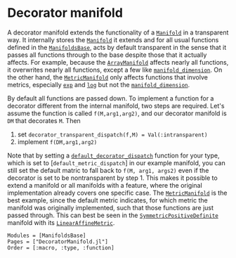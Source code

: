 # Decorator manifold

A decorator manifold extends the functionality of a [`Manifold`](@ref) in a transparent way.
It internally stores the [`Manifold`](@ref) it extends and for all usual functions defined in the [`ManifoldsBase`](interface.md), acts by default transparent in the sense that it passes all functions through to the base despite those that it actually affects.
For example, because the [`ArrayManifold`](@ref) affects nearly all functions, it overwrites nearly all functions, except a few like [`manifold_dimension`](@ref).
On the other hand, the [`MetricManifold`](@ref) only affects functions that involve metrics, especially [`exp`](@ref) and [`log`](@ref) but not the [`manifold_dimension`](@ref).

By default all functions are passed down. To implement a function for a decorator different from the internal manifold, two steps are required. Let's assume the function is called `f(M,arg1,arg2)`, and our decorator manifold is `DM` that decorates `M`.
Then

1. set `decorator_transparent_dispatch(f,M) = Val(:intransparent)`
2. implement `f(DM,arg1,arg2)`

Note that by setting a [`default_decorator_dispatch`](@ref) function for your type,
which is set to [`default_metric_dispatch`] in our example manifold, you can still set the default matric to fall back to `f(M, arg1, args2)` even if the decorator is set to be nontransparent by step 1.
This makes it possible to extend a manifold or all manifolds with a feature, where the original implementation already covers one specific case. The [`MetricManifold`](@ref) is the best example, since the default metric indicates, for which metric the manifold was originally implemented, such that those functions are just passed through.
This can best be seen in the [`SymmetricPositiveDefinite`](@ref) manifold with its [`LinearAffineMetric`](@ref).

```@autodocs
Modules = [ManifoldsBase]
Pages = ["DecoratorManifold.jl"]
Order = [:macro, :type, :function]
```

